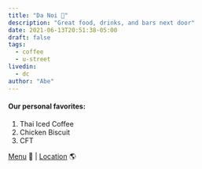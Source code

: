 ```yaml
---
title: "Da Noi 🍱"
description: "Great food, drinks, and bars next door"
date: 2021-06-13T20:51:38-05:00
draft: false
tags:
  - coffee
  - u-street
livedin:
  - dc
author: "Abe"
---
```


#### Our personal favorites:

1. Thai Iced Coffee
2. Chicken Biscuit
3. CFT

[Menu](https://www.betterhalfbar.com/menu) 📖  |  [Location](https://g.page/betterhalfbar?share) 🌎
